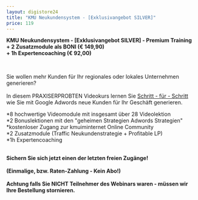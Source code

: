 ```yaml
---
layout: digistore24
title: "KMU Neukundensystem - [Exklusivangebot SILVER]"
price: 119
---
```

<p><strong>KMU Neukundensystem - [Exklusivangebot SILVER] -&#xA0;Premium Training<br>+ 2 Zusatzmodule als BONI (&#x20AC; 149,90)<br>+ 1h Expertencoaching (&#x20AC; 92,00)</strong></p>
<p>&#xA0;</p>
<p>Sie wollen mehr Kunden f&#xFC;r Ihr regionales oder lokales Unternehmen generieren?<br><br>In diesem PRAXISERPROBTEN Videokurs lernen Sie <span style="text-decoration:underline;">Schritt - f&#xFC;r - Schritt</span> wie Sie mit Google Adwords neue Kunden f&#xFC;r Ihr Gesch&#xE4;ft generieren.</p>
<p>*8 hochwertige Videomodule mit insgesamt &#xFC;ber 28 Videolektion<br>*2 Bonuslektionen mit den &quot;geheimen Strategien Adwords Strategien&quot;<br>*kostenloser Zugang zur kmuiminternet Online Community<br>*2 Zusatzmodule (Traffic Neukundenstrategie + Profitable LP)<br>*1h Expertencoaching<br><br></p>
<p><strong>Sichern Sie sich jetzt einen der letzten freien Zug&#xE4;nge!<br><br>(Einmalige, bzw. Raten-Zahlung - Kein Abo!)<br><br>Achtung falls Sie NICHT&#xA0;Teilnehmer des Webinars waren - m&#xFC;ssen wir Ihre Bestellung stornieren.</strong></p>
<p>&#xA0;</p>
<p>&#xA0;</p>
